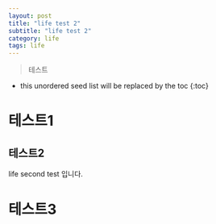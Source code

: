 ```yaml
---
layout: post
title: "life test 2"
subtitle: "life test 2"
category: life
tags: life
---
```


>테스트

<!--more-->

* this unordered seed list will be replaced by the toc
{:toc}

# 테스트1
## 테스트2

life second test 입니다.

# 테스트3